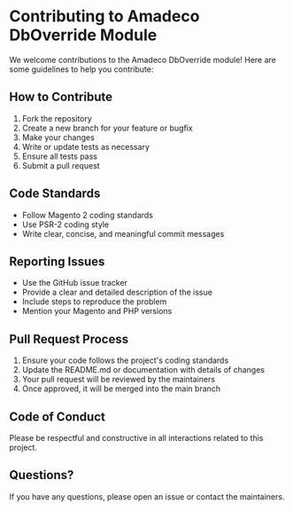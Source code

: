 # Contributing to Amadeco DbOverride Module

We welcome contributions to the Amadeco DbOverride module! Here are some guidelines to help you contribute:

## How to Contribute

1. Fork the repository
2. Create a new branch for your feature or bugfix
3. Make your changes
4. Write or update tests as necessary
5. Ensure all tests pass
6. Submit a pull request

## Code Standards

- Follow Magento 2 coding standards
- Use PSR-2 coding style
- Write clear, concise, and meaningful commit messages

## Reporting Issues

- Use the GitHub issue tracker
- Provide a clear and detailed description of the issue
- Include steps to reproduce the problem
- Mention your Magento and PHP versions

## Pull Request Process

1. Ensure your code follows the project's coding standards
2. Update the README.md or documentation with details of changes
3. Your pull request will be reviewed by the maintainers
4. Once approved, it will be merged into the main branch

## Code of Conduct

Please be respectful and constructive in all interactions related to this project.

## Questions?

If you have any questions, please open an issue or contact the maintainers.
